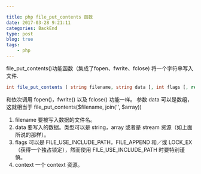 ```yaml
---

title: php file_put_contents 函数
date: 2017-03-28 9:21:11
categories: BackEnd
type: post
blog: true
tags: 
    - php
---
```


file_put_contents()功能函数（集成了fopen、fwrite、fclose) 将一个字符串写入文件.
<!-- more -->
```php
int file_put_contents ( string filename, string data [, int flags [, resource context]] ) 
```
和依次调用 fopen()，fwrite() 以及 fclose() 功能一样。 
参数 data 可以是数组，这就相当于 file_put_contents($filename, join('', $array))

1. filename 要被写入数据的文件名。 
2. data 要写入的数据。类型可以是 string，array 或者是 stream 资源（如上面所说的那样）。 
3. flags 可以是 FILE_USE_INCLUDE_PATH，FILE_APPEND 和／或 LOCK_EX（获得一个独占锁定），然而使用 FILE_USE_INCLUDE_PATH 时要特别谨慎。 
4. context 一个 context 资源。